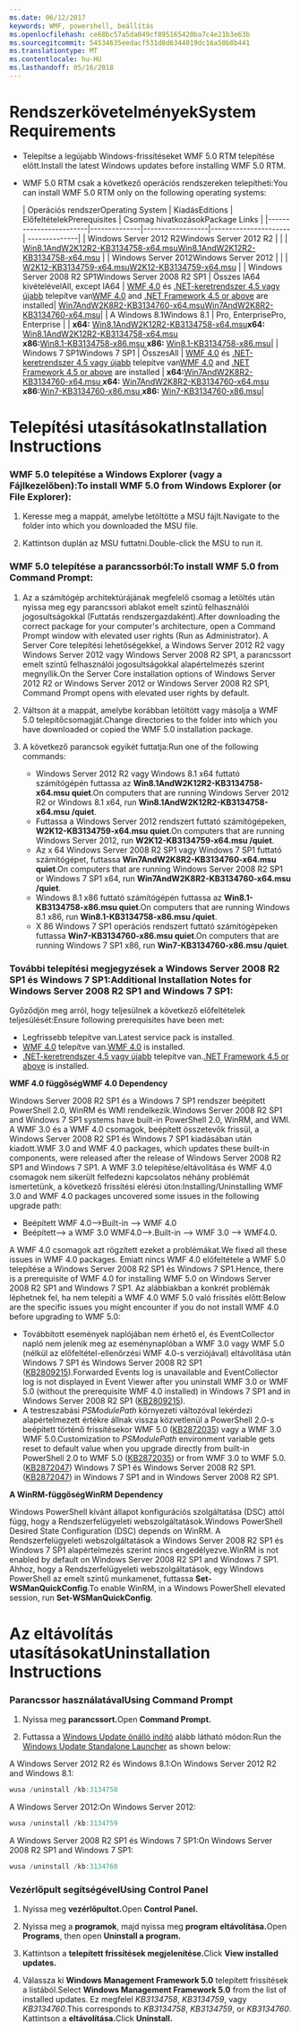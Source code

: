 ```yaml
---
ms.date: 06/12/2017
keywords: WMF, powershell, beállítás
ms.openlocfilehash: ce68bc57a5da049cf895165420ba7c4e21b3e63b
ms.sourcegitcommit: 54534635eedacf531d8d6344019dc16a50b8b441
ms.translationtype: MT
ms.contentlocale: hu-HU
ms.lasthandoff: 05/16/2018
---
```

# <a name="system-requirements"></a><span data-ttu-id="f2425-102">Rendszerkövetelmények</span><span class="sxs-lookup"><span data-stu-id="f2425-102">System Requirements</span></span>

- <span data-ttu-id="f2425-103">Telepítse a legújabb Windows-frissítéseket WMF 5.0 RTM telepítése előtt.</span><span class="sxs-lookup"><span data-stu-id="f2425-103">Install the latest Windows updates before installing WMF 5.0 RTM.</span></span>
- <span data-ttu-id="f2425-104">WMF 5.0 RTM csak a következő operációs rendszereken telepítheti:</span><span class="sxs-lookup"><span data-stu-id="f2425-104">You can install WMF 5.0 RTM only on the following operating systems:</span></span>

    | <span data-ttu-id="f2425-105">Operációs rendszer</span><span class="sxs-lookup"><span data-stu-id="f2425-105">Operating System</span></span>       | <span data-ttu-id="f2425-106">Kiadás</span><span class="sxs-lookup"><span data-stu-id="f2425-106">Editions</span></span>         | <span data-ttu-id="f2425-107">Előfeltételek</span><span class="sxs-lookup"><span data-stu-id="f2425-107">Prerequisites</span></span>        |  <span data-ttu-id="f2425-108">Csomag hivatkozások</span><span class="sxs-lookup"><span data-stu-id="f2425-108">Package Links</span></span> |
    |------------------------|--------------|------------------|----------------------| --------------|
    | <span data-ttu-id="f2425-109">Windows Server 2012 R2</span><span class="sxs-lookup"><span data-stu-id="f2425-109">Windows Server 2012 R2</span></span> |  |  | [<span data-ttu-id="f2425-110">Win8.1AndW2K12R2-KB3134758-x64.msu</span><span class="sxs-lookup"><span data-stu-id="f2425-110">Win8.1AndW2K12R2-KB3134758-x64.msu</span></span>](http://go.microsoft.com/fwlink/?LinkId=717507) |
    | <span data-ttu-id="f2425-111">Windows Server 2012</span><span class="sxs-lookup"><span data-stu-id="f2425-111">Windows Server 2012</span></span>    |  |  | [<span data-ttu-id="f2425-112">W2K12-KB3134759-x64.msu</span><span class="sxs-lookup"><span data-stu-id="f2425-112">W2K12-KB3134759-x64.msu</span></span>](http://go.microsoft.com/fwlink/?LinkId=717506) |
    | <span data-ttu-id="f2425-113">Windows Server 2008 R2 SP1</span><span class="sxs-lookup"><span data-stu-id="f2425-113">Windows Server 2008 R2 SP1</span></span> | <span data-ttu-id="f2425-114">Összes IA64 kivételével</span><span class="sxs-lookup"><span data-stu-id="f2425-114">All, except IA64</span></span> | <span data-ttu-id="f2425-115">[WMF 4.0](http://www.microsoft.com/en-us/download/details.aspx?id=40855) és [.NET-keretrendszer 4.5 vagy újabb](https://msdn.microsoft.com/library/5a4x27ek.aspx) telepítve van</span><span class="sxs-lookup"><span data-stu-id="f2425-115">[WMF 4.0](http://www.microsoft.com/en-us/download/details.aspx?id=40855) and [.NET Framework 4.5 or above](https://msdn.microsoft.com/library/5a4x27ek.aspx) are installed</span></span>| [<span data-ttu-id="f2425-116">Win7AndW2K8R2-KB3134760-x64.msu</span><span class="sxs-lookup"><span data-stu-id="f2425-116">Win7AndW2K8R2-KB3134760-x64.msu</span></span>](http://go.microsoft.com/fwlink/?LinkId=717504)|
    | <span data-ttu-id="f2425-117">A Windows 8.1</span><span class="sxs-lookup"><span data-stu-id="f2425-117">Windows 8.1</span></span> | <span data-ttu-id="f2425-118">Pro, Enterprise</span><span class="sxs-lookup"><span data-stu-id="f2425-118">Pro, Enterprise</span></span> | | <span data-ttu-id="f2425-119">**x64:**  [Win8.1AndW2K12R2-KB3134758-x64.msu](http://go.microsoft.com/fwlink/?LinkId=717507)</span><span class="sxs-lookup"><span data-stu-id="f2425-119">**x64:**  [Win8.1AndW2K12R2-KB3134758-x64.msu](http://go.microsoft.com/fwlink/?LinkId=717507)</span></span> </br> <span data-ttu-id="f2425-120">**x86:**[Win8.1-KB3134758-x86.msu  ](http://go.microsoft.com/fwlink/?LinkID=717963)</span><span class="sxs-lookup"><span data-stu-id="f2425-120">**x86:**  [Win8.1-KB3134758-x86.msu](http://go.microsoft.com/fwlink/?LinkID=717963)</span></span>|
    | <span data-ttu-id="f2425-121">Windows 7 SP1</span><span class="sxs-lookup"><span data-stu-id="f2425-121">Windows 7 SP1</span></span> | <span data-ttu-id="f2425-122">Összes</span><span class="sxs-lookup"><span data-stu-id="f2425-122">All</span></span> | <span data-ttu-id="f2425-123">[WMF 4.0](http://www.microsoft.com/en-us/download/details.aspx?id=40855) és [.NET-keretrendszer 4.5 vagy újabb](https://msdn.microsoft.com/library/5a4x27ek.aspx) telepítve van</span><span class="sxs-lookup"><span data-stu-id="f2425-123">[WMF 4.0](http://www.microsoft.com/en-us/download/details.aspx?id=40855) and [.NET Framework 4.5 or above](https://msdn.microsoft.com/library/5a4x27ek.aspx) are installed</span></span> | <span data-ttu-id="f2425-124">**x64:**[Win7AndW2K8R2-KB3134760-x64.msu  ](http://go.microsoft.com/fwlink/?LinkId=717504)</span><span class="sxs-lookup"><span data-stu-id="f2425-124">**x64:**  [Win7AndW2K8R2-KB3134760-x64.msu](http://go.microsoft.com/fwlink/?LinkId=717504)</span></span>  </br> <span data-ttu-id="f2425-125">**x86:**[Win7-KB3134760-x86.msu  ](http://go.microsoft.com/fwlink/?LinkID=717962)</span><span class="sxs-lookup"><span data-stu-id="f2425-125">**x86:**  [Win7-KB3134760-x86.msu](http://go.microsoft.com/fwlink/?LinkID=717962)</span></span>|

# <a name="installation-instructions"></a><span data-ttu-id="f2425-126">Telepítési utasításokat</span><span class="sxs-lookup"><span data-stu-id="f2425-126">Installation Instructions</span></span>

### <a name="to-install-wmf-50-from-windows-explorer-or-file-explorer"></a><span data-ttu-id="f2425-127">WMF 5.0 telepítése a Windows Explorer (vagy a Fájlkezelőben):</span><span class="sxs-lookup"><span data-stu-id="f2425-127">To install WMF 5.0 from Windows Explorer (or File Explorer):</span></span>

1. <span data-ttu-id="f2425-128">Keresse meg a mappát, amelybe letöltötte a MSU fájlt.</span><span class="sxs-lookup"><span data-stu-id="f2425-128">Navigate to the folder into which you downloaded the MSU file.</span></span>

2. <span data-ttu-id="f2425-129">Kattintson duplán az MSU futtatni.</span><span class="sxs-lookup"><span data-stu-id="f2425-129">Double-click the MSU to run it.</span></span>

### <a name="to-install-wmf-50-from-command-prompt"></a><span data-ttu-id="f2425-130">WMF 5.0 telepítése a parancssorból:</span><span class="sxs-lookup"><span data-stu-id="f2425-130">To install WMF 5.0 from Command Prompt:</span></span>

1. <span data-ttu-id="f2425-131">Az a számítógép architektúrájának megfelelő csomag a letöltés után nyissa meg egy parancssori ablakot emelt szintű felhasználói jogosultságokkal (Futtatás rendszergazdaként).</span><span class="sxs-lookup"><span data-stu-id="f2425-131">After downloading the correct package for your computer's architecture, open a Command Prompt window with elevated user rights (Run as Administrator).</span></span> <span data-ttu-id="f2425-132">A Server Core telepítési lehetőségekkel, a Windows Server 2012 R2 vagy Windows Server 2012 vagy Windows Server 2008 R2 SP1, a parancssort emelt szintű felhasználói jogosultságokkal alapértelmezés szerint megnyílik.</span><span class="sxs-lookup"><span data-stu-id="f2425-132">On the Server Core installation options of Windows Server 2012 R2 or Windows Server 2012 or Windows Server 2008 R2 SP1, Command Prompt opens with elevated user rights by default.</span></span>

2. <span data-ttu-id="f2425-133">Váltson át a mappát, amelybe korábban letöltött vagy másolja a WMF 5.0 telepítőcsomagját.</span><span class="sxs-lookup"><span data-stu-id="f2425-133">Change directories to the folder into which you have downloaded or copied the WMF 5.0 installation package.</span></span>

3. <span data-ttu-id="f2425-134">A következő parancsok egyikét futtatja:</span><span class="sxs-lookup"><span data-stu-id="f2425-134">Run one of the following commands:</span></span>
    - <span data-ttu-id="f2425-135">Windows Server 2012 R2 vagy Windows 8.1 x64 futtató számítógépén futtassa az **Win8.1AndW2K12R2-KB3134758-x64.msu quiet**.</span><span class="sxs-lookup"><span data-stu-id="f2425-135">On computers that are running Windows Server 2012 R2 or Windows 8.1 x64, run **Win8.1AndW2K12R2-KB3134758-x64.msu /quiet**.</span></span>
    - <span data-ttu-id="f2425-136">Futtassa a Windows Server 2012 rendszert futtató számítógépeken, **W2K12-KB3134759-x64.msu quiet**.</span><span class="sxs-lookup"><span data-stu-id="f2425-136">On computers that are running Windows Server 2012, run **W2K12-KB3134759-x64.msu /quiet**.</span></span>
    - <span data-ttu-id="f2425-137">Az x 64 Windows Server 2008 R2 SP1 vagy Windows 7 SP1 futtató számítógépet, futtassa **Win7AndW2K8R2-KB3134760-x64.msu quiet**.</span><span class="sxs-lookup"><span data-stu-id="f2425-137">On computers that are running Windows Server 2008 R2 SP1 or Windows 7 SP1 x64, run **Win7AndW2K8R2-KB3134760-x64.msu /quiet**.</span></span>
    - <span data-ttu-id="f2425-138">Windows 8.1 x86 futtató számítógépén futtassa az **Win8.1-KB3134758-x86.msu quiet**.</span><span class="sxs-lookup"><span data-stu-id="f2425-138">On computers that are running Windows 8.1 x86, run **Win8.1-KB3134758-x86.msu /quiet**.</span></span>
    - <span data-ttu-id="f2425-139">X 86 Windows 7 SP1 operációs rendszert futtató számítógépeken futtassa **Win7-KB3134760-x86.msu quiet**.</span><span class="sxs-lookup"><span data-stu-id="f2425-139">On computers that are running Windows 7 SP1 x86, run **Win7-KB3134760-x86.msu /quiet**.</span></span>

### <a name="additional-installation-notes-for-windows-server-2008-r2-sp1-and-windows-7-sp1"></a><span data-ttu-id="f2425-140">További telepítési megjegyzések a Windows Server 2008 R2 SP1 és Windows 7 SP1:</span><span class="sxs-lookup"><span data-stu-id="f2425-140">Additional Installation Notes for Windows Server 2008 R2 SP1 and Windows 7 SP1:</span></span>

<span data-ttu-id="f2425-141">Győződjön meg arról, hogy teljesülnek a következő előfeltételek teljesülését:</span><span class="sxs-lookup"><span data-stu-id="f2425-141">Ensure following prerequisites have been met:</span></span>
- <span data-ttu-id="f2425-142">Legfrissebb telepítve van.</span><span class="sxs-lookup"><span data-stu-id="f2425-142">Latest service pack is installed.</span></span>
- <span data-ttu-id="f2425-143">[WMF 4.0](http://www.microsoft.com/en-us/download/details.aspx?id=40855) telepítve van.</span><span class="sxs-lookup"><span data-stu-id="f2425-143">[WMF 4.0](http://www.microsoft.com/en-us/download/details.aspx?id=40855) is installed.</span></span>
- <span data-ttu-id="f2425-144">[.NET-keretrendszer 4.5 vagy újabb](https://msdn.microsoft.com/library/5a4x27ek.aspx) telepítve van.</span><span class="sxs-lookup"><span data-stu-id="f2425-144">[.NET Framework 4.5 or above](https://msdn.microsoft.com/library/5a4x27ek.aspx) is installed.</span></span>

<span data-ttu-id="f2425-145">**WMF 4.0 függőség**</span><span class="sxs-lookup"><span data-stu-id="f2425-145">**WMF 4.0 Dependency**</span></span>

<span data-ttu-id="f2425-146">Windows Server 2008 R2 SP1 és a Windows 7 SP1 rendszer beépített PowerShell 2.0, WinRM és WMI rendelkezik.</span><span class="sxs-lookup"><span data-stu-id="f2425-146">Windows Server 2008 R2 SP1 and Windows 7 SP1 systems have built-in PowerShell 2.0, WinRM, and WMI.</span></span> <span data-ttu-id="f2425-147">A WMF 3.0 és a WMF 4.0 csomagok, beépített összetevők frissül, a Windows Server 2008 R2 SP1 és Windows 7 SP1 kiadásában után kiadott.</span><span class="sxs-lookup"><span data-stu-id="f2425-147">WMF 3.0 and WMF 4.0 packages, which updates these built-in components, were released after the release of Windows Server 2008 R2 SP1 and Windows 7 SP1.</span></span> <span data-ttu-id="f2425-148">A WMF 3.0 telepítése/eltávolítása és WMF 4.0 csomagok nem sikerült felfedezni kapcsolatos néhány problémát ismertetünk, a következő frissítési elérési úton:</span><span class="sxs-lookup"><span data-stu-id="f2425-148">Installing/Uninstalling WMF 3.0 and WMF 4.0 packages uncovered some issues in the following upgrade path:</span></span>

- <span data-ttu-id="f2425-149">Beépített WMF 4.0--></span><span class="sxs-lookup"><span data-stu-id="f2425-149">Built-in --> WMF 4.0</span></span>
- <span data-ttu-id="f2425-150">Beépített--> a WMF 3.0 WMF4.0-->.</span><span class="sxs-lookup"><span data-stu-id="f2425-150">Built-in --> WMF 3.0 --> WMF4.0.</span></span>

<span data-ttu-id="f2425-151">A WMF 4.0 csomagok azt rögzített ezeket a problémákat.</span><span class="sxs-lookup"><span data-stu-id="f2425-151">We fixed all these issues in WMF 4.0 packages.</span></span> <span data-ttu-id="f2425-152">Emiatt nincs WMF 4.0 előfeltétele a WMF 5.0 telepítése a Windows Server 2008 R2 SP1 és Windows 7 SP1.</span><span class="sxs-lookup"><span data-stu-id="f2425-152">Hence, there is a prerequisite of WMF 4.0 for installing WMF 5.0 on Windows Server 2008 R2 SP1 and Windows 7 SP1.</span></span> <span data-ttu-id="f2425-153">Az alábbiakban a konkrét problémák léphetnek fel, ha nem telepíti a WMF 4.0 WMF 5.0 való frissítés előtt:</span><span class="sxs-lookup"><span data-stu-id="f2425-153">Below are the specific issues you might encounter if you do not install WMF 4.0 before upgrading to WMF 5.0:</span></span>

- <span data-ttu-id="f2425-154">Továbbított események naplójában nem érhető el, és EventCollector napló nem jelenik meg az eseménynaplóban a WMF 3.0 vagy WMF 5.0 (nélkül az előfeltétel-ellenőrzési WMF 4.0-s verziójával) eltávolítása után Windows 7 SP1 és Windows Server 2008 R2 SP1 ([KB2809215](https://support.microsoft.com/en-us/kb/2809215)).</span><span class="sxs-lookup"><span data-stu-id="f2425-154">Forwarded Events log is unavailable and EventCollector log is not displayed in Event Viewer after you uninstall WMF 3.0 or WMF 5.0 (without the prerequisite WMF 4.0 installed) in Windows 7 SP1 and in Windows Server 2008 R2 SP1 ([KB2809215](https://support.microsoft.com/en-us/kb/2809215)).</span></span>
- <span data-ttu-id="f2425-155">A testreszabási *PSModulePath* környezeti változóval lekérdezi alapértelmezett értékre állnak vissza közvetlenül a PowerShell 2.0-s beépített történő frissítésekor WMF 5.0 ([KB2872035](https://support.microsoft.com/en-us/kb/2872035)) vagy a WMF 3.0 WMF 5.0.</span><span class="sxs-lookup"><span data-stu-id="f2425-155">Customization to *PSModulePath* environment variable gets reset to default value when you upgrade directly from built-in PowerShell 2.0 to WMF 5.0 ([KB2872035](https://support.microsoft.com/en-us/kb/2872035)) or from WMF 3.0 to WMF 5.0.</span></span> <span data-ttu-id="f2425-156">([KB2872047](https://support.microsoft.com/en-us/kb/2872047)) Windows 7 SP1 és Windows Server 2008 R2 SP1.</span><span class="sxs-lookup"><span data-stu-id="f2425-156">([KB2872047](https://support.microsoft.com/en-us/kb/2872047)) in Windows 7 SP1 and in Windows Server 2008 R2 SP1.</span></span>

<span data-ttu-id="f2425-157">**A WinRM-függőség**</span><span class="sxs-lookup"><span data-stu-id="f2425-157">**WinRM Dependency**</span></span>

<span data-ttu-id="f2425-158">Windows PowerShell kívánt állapot konfigurációs szolgáltatása (DSC) attól függ, hogy a Rendszerfelügyeleti webszolgáltatások.</span><span class="sxs-lookup"><span data-stu-id="f2425-158">Windows PowerShell Desired State Configuration (DSC) depends on WinRM.</span></span> <span data-ttu-id="f2425-159">A Rendszerfelügyeleti webszolgáltatások a Windows Server 2008 R2 SP1 és Windows 7 SP1 alapértelmezés szerint nincs engedélyezve.</span><span class="sxs-lookup"><span data-stu-id="f2425-159">WinRM is not enabled by default on Windows Server 2008 R2 SP1 and Windows 7 SP1.</span></span> <span data-ttu-id="f2425-160">Ahhoz, hogy a Rendszerfelügyeleti webszolgáltatások, egy Windows PowerShell az emelt szintű munkamenet, futtassa **Set-WSManQuickConfig**.</span><span class="sxs-lookup"><span data-stu-id="f2425-160">To enable WinRM, in a Windows PowerShell elevated session, run **Set-WSManQuickConfig**.</span></span>

# <a name="uninstallation-instructions"></a><span data-ttu-id="f2425-161">Az eltávolítás utasításokat</span><span class="sxs-lookup"><span data-stu-id="f2425-161">Uninstallation Instructions</span></span>

### <a name="using-command-prompt"></a><span data-ttu-id="f2425-162">Parancssor használatával</span><span class="sxs-lookup"><span data-stu-id="f2425-162">Using Command Prompt</span></span>

1.  <span data-ttu-id="f2425-163">Nyissa meg **parancssort.**</span><span class="sxs-lookup"><span data-stu-id="f2425-163">Open **Command Prompt.**</span></span>

2.  <span data-ttu-id="f2425-164">Futtassa a [Windows Update önálló indító](https://support.microsoft.com/en-us/kb/934307) alább látható módon:</span><span class="sxs-lookup"><span data-stu-id="f2425-164">Run the [Windows Update Standalone Launcher](https://support.microsoft.com/en-us/kb/934307) as shown below:</span></span>

<span data-ttu-id="f2425-165">A Windows Server 2012 R2 és Windows 8.1:</span><span class="sxs-lookup"><span data-stu-id="f2425-165">On Windows Server 2012 R2 and Windows 8.1:</span></span>
```powershell
wusa /uninstall /kb:3134758
```
<span data-ttu-id="f2425-166">A Windows Server 2012:</span><span class="sxs-lookup"><span data-stu-id="f2425-166">On Windows Server 2012:</span></span>
```powershell
wusa /uninstall /kb:3134759
```
<span data-ttu-id="f2425-167">A Windows Server 2008 R2 SP1 és Windows 7 SP1:</span><span class="sxs-lookup"><span data-stu-id="f2425-167">On Windows Server 2008 R2 SP1 and Windows 7 SP1:</span></span>
```powershell
wusa /uninstall /kb:3134760
```

### <a name="using-control-panel"></a><span data-ttu-id="f2425-168">Vezérlőpult segítségével</span><span class="sxs-lookup"><span data-stu-id="f2425-168">Using Control Panel</span></span>

1.  <span data-ttu-id="f2425-169">Nyissa meg **vezérlőpultot.**</span><span class="sxs-lookup"><span data-stu-id="f2425-169">Open **Control Panel.**</span></span>

2.  <span data-ttu-id="f2425-170">Nyissa meg a **programok**, majd nyissa meg **program eltávolítása.**</span><span class="sxs-lookup"><span data-stu-id="f2425-170">Open **Programs**, then open **Uninstall a program.**</span></span>

3.  <span data-ttu-id="f2425-171">Kattintson a **telepített frissítések megjelenítése.**</span><span class="sxs-lookup"><span data-stu-id="f2425-171">Click **View installed updates.**</span></span>

4.  <span data-ttu-id="f2425-172">Válassza ki **Windows Management Framework 5.0** telepített frissítések a listából.</span><span class="sxs-lookup"><span data-stu-id="f2425-172">Select **Windows Management Framework 5.0** from the list of installed updates.</span></span> <span data-ttu-id="f2425-173">Ez megfelel *KB3134758*, *KB3134759*, vagy *KB3134760*.</span><span class="sxs-lookup"><span data-stu-id="f2425-173">This corresponds to *KB3134758*, *KB3134759*, or *KB3134760*.</span></span> <span data-ttu-id="f2425-174">Kattintson a **eltávolítása.**</span><span class="sxs-lookup"><span data-stu-id="f2425-174">Click **Uninstall.**</span></span>
